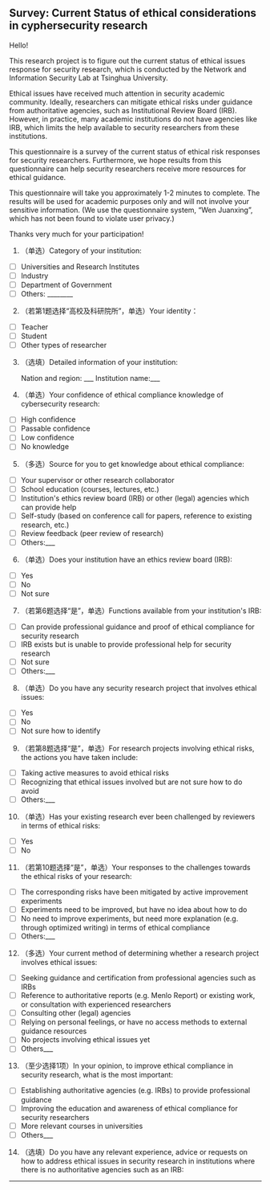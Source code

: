 ## Survey: Current Status of ethical considerations in cyphersecurity research

Hello! 

This research project is to figure out the current status of ethical issues response for security research, which is conducted by the Network and Information Security Lab at Tsinghua University.

Ethical issues have received much attention in security academic community. Ideally, researchers can mitigate ethical risks under guidance from authoritative agencies, such as Institutional Review Board (IRB). However, in practice,  many academic institutions do not have agencies like IRB, which limits the help available to security researchers from these institutions.

This questionnaire is a survey of the current status of ethical risk responses for security researchers. Furthermore, we hope results from this questionnaire can help security researchers receive more resources for ethical guidance.

This questionnaire will take you approximately 1-2 minutes to complete. The results will be used for academic purposes only and will not involve your sensitive information. 
(We use the questionnaire system, “Wen Juanxing”, which has not been found to violate user privacy.)

Thanks very much for your participation!

1. （单选）Category of your institution:

- [ ] Universities and Research Institutes
- [ ] Industry
- [ ] Department of Government
- [ ] Others: ________

2. （若第1题选择“高校及科研院所”，单选）Your identity：

- [ ] Teacher
- [ ] Student
- [ ] Other types of researcher

3. （选填）Detailed information of your institution:

   Nation and region: ___
   Institution name:___

4. （单选）Your confidence of ethical compliance knowledge of cybersecurity research:

- [ ] High confidence
- [ ] Passable confidence
- [ ] Low confidence
- [ ] No knowledge

5. （多选）Source for you to get knowledge about ethical compliance:

- [ ] Your supervisor or other research collaborator
- [ ] School education (courses, lectures, etc.)
- [ ] Institution's ethics review board (IRB) or other (legal) agencies which can provide help
- [ ] Self-study (based on conference call for papers, reference to existing research, etc.)
- [ ] Review feedback (peer review of research)
- [ ] Others:___

6. （单选）Does your institution have an ethics review board (IRB):

- [ ] Yes
- [ ] No
- [ ] Not sure

7. （若第6题选择“是”，单选）Functions available from your institution's IRB:

- [ ] Can provide professional guidance and proof of ethical compliance for security research
- [ ] IRB exists but is unable to provide professional help for security research
- [ ] Not sure
- [ ] Others:___

8. （单选）Do you have any security research project that involves ethical issues:

- [ ] Yes
- [ ] No
- [ ] Not sure how to identify

9. （若第8题选择“是”，单选）For research projects involving ethical risks, the actions you have taken include:

- [ ] Taking active measures to avoid ethical risks
- [ ] Recognizing that ethical issues involved but are not sure how to do avoid
- [ ] Others:___

10. （单选）Has your existing research ever been challenged by reviewers in terms of ethical risks:

- [ ] Yes
- [ ] No

11. （若第10题选择“是”，单选）Your responses to the challenges towards the ethical risks of your research:

- [ ] The corresponding risks have been mitigated by active improvement experiments
- [ ] Experiments need to be improved, but have no idea about how to do
- [ ] No need to improve experiments, but need more explanation (e.g. through optimized writing) in terms of ethical compliance
- [ ] Others:___

12. （多选）Your current method of determining whether a research project involves ethical issues:

- [ ] Seeking guidance and certification from professional agencies such as IRBs
- [ ] Reference to authoritative reports (e.g. Menlo Report) or existing work, or consultation with experienced researchers
- [ ] Consulting other (legal) agencies
- [ ] Relying on personal feelings, or have no access methods to external guidance resources
- [ ] No projects involving ethical issues yet
- [ ] Others___

13. （至少选择1项）In your opinion, to improve ethical compliance in security research, what is the most important:

- [ ] Establishing authoritative agencies (e.g. IRBs) to provide professional guidance
- [ ] Improving the education and awareness of ethical compliance for security researchers
- [ ] More relevant courses in universities
- [ ] Others___

14. （选填）Do you have any relevant experience, advice or requests on how to address ethical issues in security research in institutions where there is no authoritative agencies such as an IRB:

   ___









